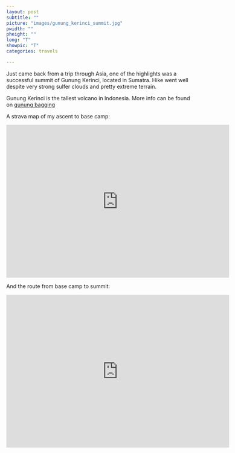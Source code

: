 ```yaml
---
layout: post
subtitle: ""
picture: "images/gunung_kerinci_summit.jpg"
pwidth: ""
pheight: ""
long: "T"
showpic: "T"
categories: travels

---
```


Just came back from a trip through Asia, one of the highlights was a successful
summit of Gunung Kerinci, located in Sumatra. Hike went well despite very strong
sulfer clouds and pretty extreme terrain.

Gunung Kerinci is the tallest volcano in Indonesia. More info can be found on
[ gunung bagging ](http://www.gunungbagging.com/kerinci/ )

A strava map of my ascent to base camp: 

<iframe height='405' width='590' frameborder='0' allowtransparency='true'
scrolling='no'
src='https://www.strava.com/activities/466979589/embed/3387040c6a720bc8c8f50386a7e296d6f1eebb35'></iframe>

And the route from base camp to summit: 

<iframe height='405' width='590' frameborder='0' allowtransparency='true'
scrolling='no'
src='http://www.strava.com/activities/475888389/embed/96c5848f41add554a7e1383d8836f6a853fc0a83'></iframe>
